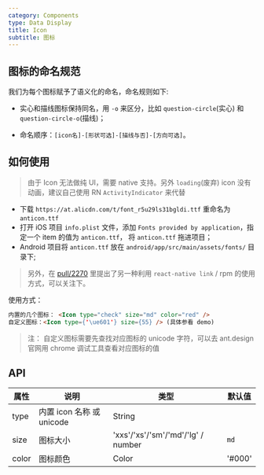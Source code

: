 ```yaml
---
category: Components
type: Data Display
title: Icon
subtitle: 图标
---
```


## 图标的命名规范

我们为每个图标赋予了语义化的命名，命名规则如下:

- 实心和描线图标保持同名，用 `-o` 来区分，比如 `question-circle`(实心) 和 `question-circle-o`(描线)；

- 命名顺序：`[icon名]-[形状可选]-[描线与否]-[方向可选]`。

## 如何使用

> 由于 Icon 无法做纯 UI，需要 native 支持。另外 `loading`(废弃) icon 没有动画，建议自己使用 RN `ActivityIndicator` 来代替

- 下载 `https://at.alicdn.com/t/font_r5u29ls31bgldi.ttf` 重命名为 `anticon.ttf`
- 打开 iOS 项目 `info.plist` 文件，添加 `Fonts provided by application`，指定一个 item 的值为 `anticon.ttf`， 将 `anticon.ttf` 拖进项目；
- Android 项目将 `anticon.ttf` 放在 `android/app/src/main/assets/fonts/` 目录下;

> 另外，在 [pull/2270](https://github.com/ant-design/ant-design-mobile/pull/2270) 里提出了另一种利用 `react-native link` / rpm 的使用方式，可以关注下。

使用方式：

```html
内置的几个图标： <Icon type="check" size="md" color="red" />
自定义图标：<Icon type={'\ue601'} size={55} /> (具体参看 demo)
```
> 注： 自定义图标需要先查找对应图标的 unicode 字符，可以去 ant.design 官网用 chrome 调试工具查看对应图标的值

## API

| 属性        | 说明           | 类型            | 默认值       |
|------------|----------------|----------------|--------------|
| type    |   内置 icon 名称 或 unicode    | String   |
| size    |   图标大小    | 'xxs'/'xs'/'sm'/'md'/'lg' / number  | `md` |
| color   | 图标颜色  | Color | '#000' |
